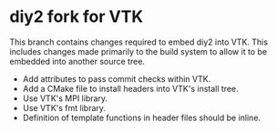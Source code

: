 # diy2 fork for VTK

This branch contains changes required to embed diy2 into VTK. This
includes changes made primarily to the build system to allow it to be embedded
into another source tree.

  * Add attributes to pass commit checks within VTK.
  * Add a CMake file to install headers into VTK's install tree.
  * Use VTK's MPI library.
  * Use VTK's fmt library.
  * Definition of template functions in header files should be inline.
